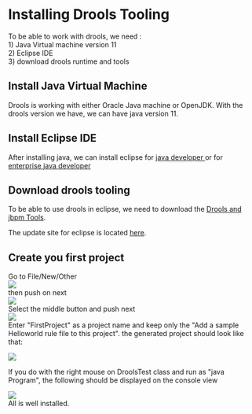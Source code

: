 # Installing Drools Tooling

To be able to work with drools, we need :  
1\) Java Virtual machine version 11  
2\) Eclipse IDE  
3\) download drools runtime and tools

## Install Java Virtual Machine

Drools is working with either Oracle Java machine or OpenJDK. With the drools version we have, we can have java version 11.

## Install Eclipse IDE

After installing java, we can install eclipse for [java developer ](https://www.eclipse.org/downloads/packages/release/2020-09/r/eclipse-ide-java-developers)or for [enterprise java developer](https://www.eclipse.org/downloads/packages/release/2020-09/r/eclipse-ide-enterprise-java-developers) 

## Download drools tooling

To be able to use drools in eclipse, we need to download the [Drools and jbpm Tools](http://download.jboss.org/drools/release/6.5.0.Final/droolsjbpm-integration-distribution-6.5.0.Final.zip).

The update site for eclipse is located [here](https://download.jboss.org/drools/release/7.43.1.Final/org.drools.updatesite/).

## Create you first project

Go to File/New/Other  
![](../.gitbook/assets/CreateProject_New.jpeg)  
then push on next  
![](../.gitbook/assets/CreateProject_SelectContent.jpeg)  
Select the middle button and push next  
![](../.gitbook/assets/CreateProject_enterName.jpeg)  
Enter "FirstProject" as a project name and keep only the "Add a sample Helloworld rule file to this project". the generated project should look like that:

![](../.gitbook/assets/CreateNewProject_treeview.jpeg)

If you do with the right mouse on DroolsTest class and run as "java Program", the following should be displayed on the console view

![](../.gitbook/assets/CreateProject_ConsoleOutput.jpeg)  
All is well installed.


